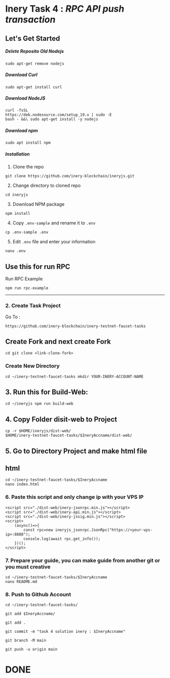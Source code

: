 # Inery Task 4 : *RPC API push transaction*
## Let's Get Started


##### Delete Reposito Old Nodejs

``` 
sudo apt-get remove nodejs 
```

##### Download Curl
``` 
sudo apt-get install curl 
```

#####  Download NodeJS
``` 
curl -fsSL 
https://deb.nodesource.com/setup_19.x | sudo -E 
bash - &&\ sudo apt-get install -y nodejs 
```


#####  Download npm

``` 
sudo apt install npm 
``` 

##### Installation

1. Clone the repo 

``` 
git clone https://github.com/inery-blockchain/ineryjs.git 
```
   
2. Change directory to cloned repo 
``` 
cd ineryjs 
```

3. Download NPM package 
``` 
npm install 
``` 

4. Copy `.env-sample` and rename it to `.env`
```
cp .env-sample .env 
```

5. Edit ```.env``` file and enter your information
``` 
nano .env 
```

## Use this for run RPC
Run RPC Example 
``` 
npm run rpc-example 
``` 
_____________________

### 2. Create Task Project
Go To : 
``` 
https://github.com/inery-blockchain/inery-testnet-faucet-tasks 
```
## Create Fork and next create Fork
``` 
cd git clone <link-clone-fork> 
```

### Create New Directory
``` 
cd ~/inery-testnet-faucet-tasks mkdir YOUR-INERY-ACCOUNT-NAME 
```

## 3. Run this for Build-Web:
``` 
cd ~/ineryjs npm run build-web 
```

## 4. Copy Folder disit-web to Project
``` 
cp -r $HOME/ineryjs/dist-web/ 
$HOME/inery-testnet-faucet-tasks/$IneryAccname/dist-web/ 
```

## 5. Go to Directory Project and make html file

## html
``` 
cd ~/inery-testnet-faucet-tasks/$IneryAccname 
nano index.html 
```

### 6. Paste this script and only change ip with your VPS IP
``` 
<script src="./dist-web/inery-jsonrpc.min.js"></script>
<script src="./dist-web/inery-api.min.js"></script>
<script src="./dist-web/inery-jssig.min.js"></script>
<script>
    (async()=>{
        const rpc=new ineryjs_jsonrpc.JsonRpc("https://<your-vps-ip>:8888");
        console.log(await rpc.get_info());
    })();
</script> 
```

### 7. Prepare your guide, you can make guide from another git or you must creative
```
cd ~/inery-testnet-faucet-tasks/$IneryAccname
nano README.md
```

### 8. Push to Github Account
```
cd ~/inery-testnet-faucet-tasks/
```
```
git add $IneryAccname/
```
```
git add .
```
```
git commit -m "task 4 solution inery : $IneryAccname"
```
```
git branch -M main
```
```
git push -u origin main
```

# DONE
